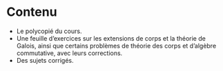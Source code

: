 # Contenu

- Le polycopié du cours.
- Une feuille d’exercices sur les extensions de corps et la théorie de Galois, ainsi que certains problèmes de théorie des corps et d’algèbre commutative, avec leurs corrections.
- Des sujets corrigés.
